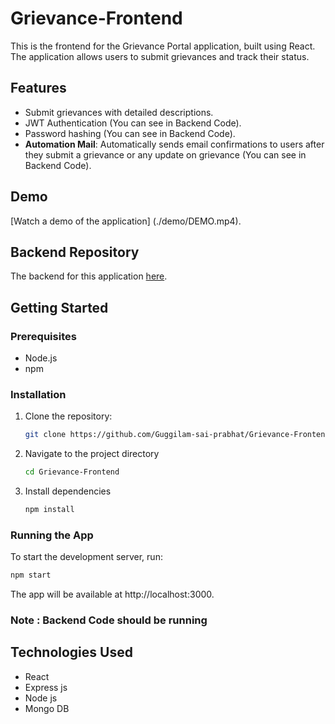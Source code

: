 # Grievance-Frontend

This is the frontend for the Grievance Portal application, built using React. The application allows users to submit grievances and track their status.

## Features
- Submit grievances with detailed descriptions.
- JWT Authentication (You can see in Backend Code).
- Password hashing (You can see in Backend Code).
- **Automation Mail**: Automatically sends email confirmations to users after they submit a grievance or any update on grievance (You can see in Backend Code).

## Demo

[Watch a demo of the application] (./demo/DEMO.mp4).


## Backend Repository

The backend for this application [here](https://github.com/Guggilam-sai-prabhat/Grievance-Backend).

## Getting Started

### Prerequisites
- Node.js
- npm

### Installation
1. Clone the repository:
   ```bash
   git clone https://github.com/Guggilam-sai-prabhat/Grievance-Frontend.git
2. Navigate to the project directory
   ```bash
   cd Grievance-Frontend
3. Install dependencies
   ```bash
   npm install
### Running the App
To start the development server, run:
```bash
npm start
```
The app will be available at http://localhost:3000.
### Note : Backend Code should be running

## Technologies Used
- React
- Express js
- Node js
- Mongo DB 



